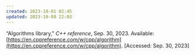 ```yaml
---
created: 2023-10-01 02:45
updated: 2023-10-08 22:03
---
```


“Algorithms library,” _C++ reference_, Sep. 30, 2023. Available: [https://en.cppreference.com/w/cpp/algorithm](https://en.cppreference.com/w/cpp/algorithm). [Accessed: Sep. 30, 2023]
